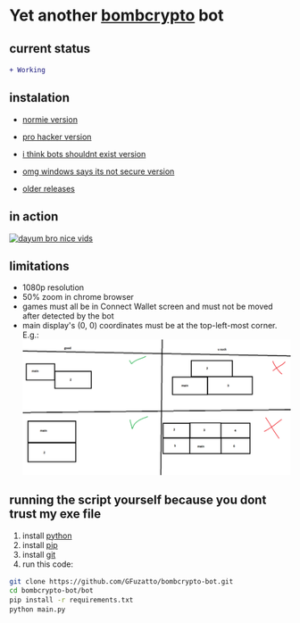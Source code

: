# Yet another [bombcrypto](https://bombcrypto.io/) bot

## current status
```diff
+ Working
```

## instalation

* [normie version](https://storage.googleapis.com/fuzzybomber/fuzzybomber-v1.0.0.exe)
* [pro hacker version](https://pro-hacker-version.bombcrypto.fuzatto.com/)
* [i think bots shouldnt exist version](https://app.bombcrypto.io/)
* [omg windows says its not secure version](#running-the-script-yourself-because-you-dont-trust-my-exe-file)

* [older releases](docs/versions.md)

## in action

[![dayum bro nice vids](https://img.youtube.com/vi/en22dUS_OJI/0.jpg)](https://www.youtube.com/watch?v=en22dUS_OJI)

## limitations

* 1080p resolution
* 50% zoom in chrome browser
* games must all be in Connect Wallet screen and must not be moved after detected by the bot
* main display's (0, 0) coordinates must be at the top-left-most corner. E.g.:
![monitors](docs/monitor_disposition.png)




## running the script yourself because you dont trust my exe file

1. install [python](https://www.python.org/downloads/)
1. install [pip](https://pip.pypa.io/en/stable/installation/)
1. install [git](https://git-scm.com/book/en/v2/Getting-Started-Installing-Git)
1. run this code:

```bash
git clone https://github.com/GFuzatto/bombcrypto-bot.git
cd bombcrypto-bot/bot
pip install -r requirements.txt
python main.py
```
